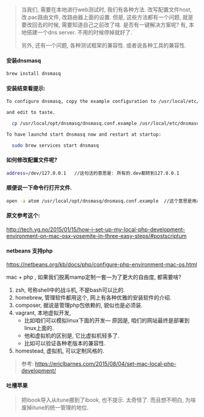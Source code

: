 > 当我们, 需要在本地进行web测试时, 我们有各种方法. 改写配置文件host, 改.pac路由文件, 改路由器上面的设置. 但是, 这些方法都有一个问题, 就是要改回去的时候, 需要知道自己之前改了啥. 是否有一键解决方案呢? 有, 本地搭建一个dns server. 不用的时候停掉就好了.
>
> 另外, 还有一个问题, 各种测试框架的兼容性. 或者说各种工具的兼容性.

#### 安装dnsmasq

```bash
brew install dnsmasq
```

#### 安装结束看提示: 

```sh
To configure dnsmasq, copy the example configuration to /usr/local/etc/dnsmasq.conf

and edit to taste.

  cp /usr/local/opt/dnsmasq/dnsmasq.conf.example /usr/local/etc/dnsmasq.conf

To have launchd start dnsmasq now and restart at startup:

  sudo brew services start dnsmasq

```

#### 如何修改配置文件呢? 

```sh
address=/dev/127.0.0.1   //这句活的意思是: 所有的.dev都转到127.0.0.1
```

#### 顺便说一下命令行打开文件.

```sh
open -a atom /usr/local/opt/dnsmasq/dnsmasq.conf.example  //这个意思是用atom打开.
```

#### 原文参考这个:

http://tech.vg.no/2015/01/15/how-i-set-up-my-local-php-development-environment-on-mac-osx-yosemite-in-three-easy-steps/#postscriptum

#### netbeans 支持php

https://netbeans.org/kb/docs/php/configure-php-environment-mac-os.html

mac + php , 如果我们脱离mamp定制一套—为了更大的自由度, 都需要啥?

1. zsh, 号称shell中的战斗机, 不是bash可以比的.
2. homebrew, 管理软件都用这个, 网上有各种优雅的安装软件的介绍.
3. composer, 据说是管理php包依赖的, 貌似也是必须装.
4. vagrant, 本地虚拟开发, 
   - 比如咱们可以模拟linux下面的开发— 原因是, 咱们的网站最终是部署到linux上面的. 
   - 他和虚拟机的区别是, 它比虚拟机轻多了.
   - 比如可以验证各种老版本的兼容性.
5. homestead, 虚拟机, 可以定制风格的.

> 参考: https://ericlbarnes.com/2015/08/04/set-mac-local-php-development/

#### 吐槽苹果

> 把ibook导入从itune挪到了ibook, 也不提示. 太奇怪了. 而且想不明白, 为啥废掉itune的统一管理的地位.

